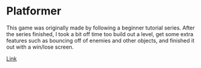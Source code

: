 # Platformer
 
This game was originally made by following a beginner tutorial series. After the series finished, I took a bit off time too build out a level, get some extra features such as bouncing off of enemies and other objects, and finished it out with a win/lose screen.

[Link](https://simmer.io/@ZRTAssassin/alien-adventure-project)
